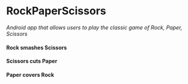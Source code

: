# RockPaperScissors
*Android app that allows users to play the classic game of Rock, Paper, Scissors*

#### Rock smashes Scissors  
#### Scissors cuts Paper  
#### Paper covers Rock
